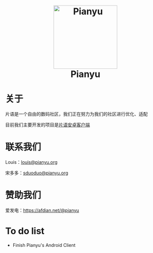 <h1 align="center">
  <img src="https://cdn.jsdelivr.net/gh/thePianyu/pianyu_artwork/pianyuv2.png" alt="Pianyu" width="200">
  <br>Pianyu<br>

</h1>

# 关于

片语是一个自由的数码社区，我们正在努力为我们的社区进行优化、适配

目前我们主要开发的项目是[片语安卓客户端](https://github.com/thePianyu/flarum-android/)

# 联系我们

Louis：louis@pianyu.org

宋多多：sduoduo@pianyu.org

# 赞助我们

爱发电：https://afdian.net/@pianyu

# To do list
- Finish Pianyu's Android Client
